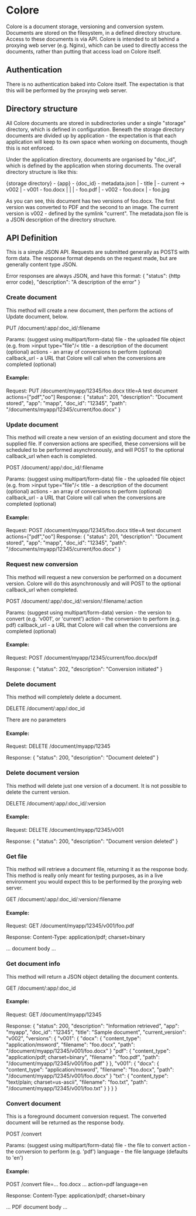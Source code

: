 Colore
======

Colore is a document storage, versioning and conversion system. Documents are stored on the filesystem, in a defined directory structure. Access to these documents is via API. Colore is intended to sit behind a proxying web server (e.g. Nginx), which can be used to directly access the documents, rather than putting that access load on Colore itself.

## Authentication

There is no authentication baked into Colore itself. The expectation is that this will be performed by the proxying web server.

## Directory structure

All Colore documents are stored in subdirectories under a single "storage" directory, which is defined in configuration. Beneath the storage directory documents are divided up by application - the expectation is that each application will keep to its own space when working on documents, though this is not enforced.

Under the application directory, documents are organised by "doc_id", which is defined by the application when storing documents. The overall directory structure is like this:

  {storage directory} - {app} - {doc_id} - metadata.json
                                         |
                                         - title
                                         |
                                         - current -> v002
                                         |
                                         - v001 - foo.docx
                                         |      |
                                         |      - foo.pdf
                                         |
                                         - v002 - foo.docx
                                                |
                                                - foo.jpg


As you can see, this document has two versions of foo.docx. The first version was converted to PDF and the second to an image. The current version is v002 - defined by the symlink "current". The metadata.json file is a JSON description of the directory structure.

API Definition
--------------

This is a simple JSON API. Requests are submitted generally as POSTS with form data. The response format depends on the request made, but are generally content type JSON.

Error responses are always JSON, and have this format:
{
  "status": {http error code},
  "description": "A description of the error"
}

### Create document

This method will create a new document, then perform the actions of Update document, below.

PUT /document/:app/:doc_id/:filename

Params: (suggest using multipart/form-data)
  file         - the uploaded file object (e.g. from &gt;input type="file"/&lt;
  title        - a description of the document (optional)
  actions      - an array of conversions to perform (optional)
  callback_url - a URL that Colore will call when the conversions are completed (optional)

#### Example:
Request:
  PUT /document/myapp/12345/foo.docx
    title=A test document
    actions=["pdf","oo"]
Response:
  {
    "status": 201,
    "description": "Document stored",
    "app": "mapp",
    "doc_id": "12345",
    "path": "/documents/myapp/12345/current/foo.docx"
  }

### Update document

This method will create a new version of an existing document and store the supplied file. If conversion actions are specified, these conversions will be scheduled to be performed asynchronously, and will POST to the optional callback_url when each is completed.

POST /document/:app/:doc_id/:filename

Params: (suggest using multipart/form-data)
  file         - the uploaded file object (e.g. from &gt;input type="file"/&lt;
  title        - a description of the document (optional)
  actions      - an array of conversions to perform (optional)
  callback_url - a URL that Colore will call when the conversions are completed (optional)

#### Example:
Request:
  POST /document/myapp/12345/foo.docx
    title=A test document
    actions=["pdf","oo"]
Response:
  {
    "status": 201,
    "description": "Document stored",
    "app": "mapp",
    "doc_id": "12345",
    "path": "/documents/myapp/12345/current/foo.docx"
  }

### Request new conversion

This method will request a new conversion be performed on a document version. Colore will do this asynchronously and will POST to the optional callback_url when completed.

POST /document/:app/:doc_id/:version/:filename/:action

Params: (suggest using multipart/form-data)
  version      - the version to convert (e.g. 'v001', or 'current')
  action       - the conversion to perform (e.g. pdf)
  callback_url - a URL that Colore will call when the conversions are completed (optional)

#### Example:
Request:
  POST /document/myapp/12345/current/foo.docx/pdf

Response:
  {
    "status": 202,
    "description": "Conversion initiated"
  }

### Delete document

This method will completely delete a document.

DELETE /document/:app/:doc_id

There are no parameters

#### Example:
Request:
  DELETE /document/myapp/12345

Response:
  {
    "status": 200,
    "description": "Document deleted"
  }

### Delete document version

This method will delete just one version of a document. It is not possible to delete the current version.

DELETE /document/:app/:doc_id/:version

#### Example:
Request:
  DELETE /document/myapp/12345/v001

Response:
  {
    "status": 200,
    "description": "Document version deleted"
  }

### Get file

This method will retrieve a document file, returning it as the response body. This method is really only meant for testing purposes, as in a live environment you would expect this to be performed by the proxying web server.

GET /document/:app/:doc_id/:version/:filename

#### Example:
Request:
  GET /document/myapp/12345/v001/foo.pdf

Response:
  Content-Type: application/pdf; charset=binary

  ... document body ...

### Get document info

This method will return a JSON object detailing the document contents.

GET /document/:app/:doc_id

#### Example:
Request:
  GET /document/myapp/12345

Response:
  {
    "status": 200,
    "description": "Information retrieved",
    "app": "myapp",
    "doc_id": "12345",
    "title": "Sample document",
    "current_version": "v002",
    "versions": {
      "v001": {
        "docx": {
          "content_type": "application/msword",
          "filename": "foo.docx",
          "path": "/document/myapp/12345/v001/foo.docx"
        }
        "pdf": {
          "content_type": "application/pdf; charset=binary",
          "filename": "foo.pdf",
          "path": "/document/myapp/12345/v001/foo.pdf"
        }
      },
      "v001": {
        "docx": {
          "content_type": "application/msword",
          "filename": "foo.docx",
          "path": "/document/myapp/12345/v001/foo.docx"
        }
        "txt": {
          "content_type": "text/plain; charset=us-ascii",
          "filename": "foo.txt",
          "path": "/document/myapp/12345/v001/foo.txt"
        }
      }
    }
  }

### Convert document

This is a foreground document conversion request. The converted document will be returned as the response body.

POST /convert

Params: (suggest using multipart/form-data)
  file      - the file to convert
  action    - the conversion to perform (e.g. 'pdf')
  language  - the file language (defaults to 'en')

#### Example:

POST /convert
  file=... foo.docx ...
  action=pdf
  language=en

Response:
  Content-Type: application/pdf; charset=binary

  ... PDF document body ...
